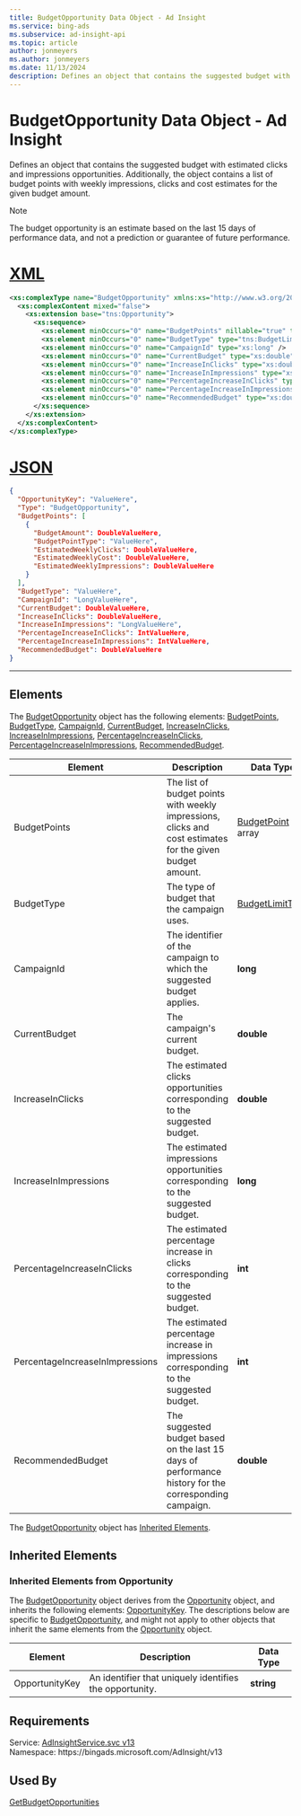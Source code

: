 ```yaml
---
title: BudgetOpportunity Data Object - Ad Insight
ms.service: bing-ads
ms.subservice: ad-insight-api
ms.topic: article
author: jonmeyers
ms.author: jonmeyers
ms.date: 11/13/2024
description: Defines an object that contains the suggested budget with estimated clicks and impressions opportunities.
---
```

# BudgetOpportunity Data Object - Ad Insight
Defines an object that contains the suggested budget with estimated clicks and impressions opportunities. Additionally, the object contains a list of budget points with weekly impressions, clicks and cost estimates for the given budget amount.

> [!NOTE]
> The budget opportunity is an estimate based on the last 15 days of performance data, and not a prediction or guarantee of future performance.

# [XML](#tab/xml)

```xml
<xs:complexType name="BudgetOpportunity" xmlns:xs="http://www.w3.org/2001/XMLSchema">
  <xs:complexContent mixed="false">
    <xs:extension base="tns:Opportunity">
      <xs:sequence>
        <xs:element minOccurs="0" name="BudgetPoints" nillable="true" type="tns:ArrayOfBudgetPoint" />
        <xs:element minOccurs="0" name="BudgetType" type="tns:BudgetLimitType" />
        <xs:element minOccurs="0" name="CampaignId" type="xs:long" />
        <xs:element minOccurs="0" name="CurrentBudget" type="xs:double" />
        <xs:element minOccurs="0" name="IncreaseInClicks" type="xs:double" />
        <xs:element minOccurs="0" name="IncreaseInImpressions" type="xs:long" />
        <xs:element minOccurs="0" name="PercentageIncreaseInClicks" type="xs:int" />
        <xs:element minOccurs="0" name="PercentageIncreaseInImpressions" type="xs:int" />
        <xs:element minOccurs="0" name="RecommendedBudget" type="xs:double" />
      </xs:sequence>
    </xs:extension>
  </xs:complexContent>
</xs:complexType>
```

# [JSON](#tab/json)

```json
{
  "OpportunityKey": "ValueHere",
  "Type": "BudgetOpportunity",
  "BudgetPoints": [
    {
      "BudgetAmount": DoubleValueHere,
      "BudgetPointType": "ValueHere",
      "EstimatedWeeklyClicks": DoubleValueHere,
      "EstimatedWeeklyCost": DoubleValueHere,
      "EstimatedWeeklyImpressions": DoubleValueHere
    }
  ],
  "BudgetType": "ValueHere",
  "CampaignId": "LongValueHere",
  "CurrentBudget": DoubleValueHere,
  "IncreaseInClicks": DoubleValueHere,
  "IncreaseInImpressions": "LongValueHere",
  "PercentageIncreaseInClicks": IntValueHere,
  "PercentageIncreaseInImpressions": IntValueHere,
  "RecommendedBudget": DoubleValueHere
}
```

-----

## <a name="elements"></a>Elements

The [BudgetOpportunity](budgetopportunity.md) object has the following elements: [BudgetPoints](#budgetpoints), [BudgetType](#budgettype), [CampaignId](#campaignid), [CurrentBudget](#currentbudget), [IncreaseInClicks](#increaseinclicks), [IncreaseInImpressions](#increaseinimpressions), [PercentageIncreaseInClicks](#percentageincreaseinclicks), [PercentageIncreaseInImpressions](#percentageincreaseinimpressions), [RecommendedBudget](#recommendedbudget).

|Element|Description|Data Type|
|-----------|---------------|-------------|
|<a name="budgetpoints"></a>BudgetPoints|The list of budget points with weekly impressions, clicks and cost estimates for the given budget amount.|[BudgetPoint](budgetpoint.md) array|
|<a name="budgettype"></a>BudgetType|The type of budget that the campaign uses.|[BudgetLimitType](budgetlimittype.md)|
|<a name="campaignid"></a>CampaignId|The identifier of the campaign to which the suggested budget applies.|**long**|
|<a name="currentbudget"></a>CurrentBudget|The campaign's current budget.|**double**|
|<a name="increaseinclicks"></a>IncreaseInClicks|The estimated clicks opportunities corresponding to the suggested budget.|**double**|
|<a name="increaseinimpressions"></a>IncreaseInImpressions|The estimated impressions opportunities corresponding to the suggested budget.|**long**|
|<a name="percentageincreaseinclicks"></a>PercentageIncreaseInClicks|The estimated percentage increase in clicks corresponding to the suggested budget.|**int**|
|<a name="percentageincreaseinimpressions"></a>PercentageIncreaseInImpressions|The estimated percentage increase in impressions corresponding to the suggested budget.|**int**|
|<a name="recommendedbudget"></a>RecommendedBudget|The suggested budget based on the last 15 days of performance history for the corresponding campaign.|**double**|

The [BudgetOpportunity](budgetopportunity.md) object has [Inherited Elements](#inheritedelements).

## <a name="inheritedelements"></a>Inherited Elements

### <a name="inheritedelementsopportunity"></a>Inherited Elements from Opportunity
The [BudgetOpportunity](budgetopportunity.md) object derives from the [Opportunity](opportunity.md) object, and inherits the following elements: [OpportunityKey](#opportunitykey). The descriptions below are specific to [BudgetOpportunity](budgetopportunity.md), and might not apply to other objects that inherit the same elements from the [Opportunity](opportunity.md) object.  

|Element|Description|Data Type|
|-----------|---------------|-------------|
|<a name="opportunitykey"></a>OpportunityKey|An identifier that uniquely identifies the opportunity.|**string**|

## Requirements
Service: [AdInsightService.svc v13](https://adinsight.api.bingads.microsoft.com/Api/Advertiser/AdInsight/v13/AdInsightService.svc)  
Namespace: https\://bingads.microsoft.com/AdInsight/v13  

## Used By
[GetBudgetOpportunities](getbudgetopportunities.md)  
